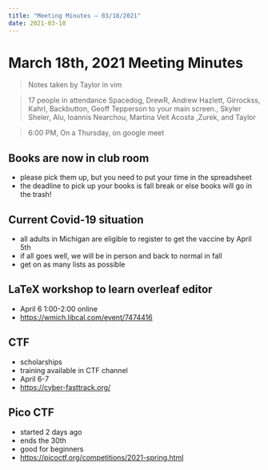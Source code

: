 ```yaml
---
title: "Meeting Minutes – 03/18/2021"
date: 2021-03-18
---
```

# March 18th, 2021 Meeting Minutes
> Notes taken by Taylor in vim

> 17 people in attendance Spacedog, DrewR, Andrew Hazlett, Girrockss, Kahrl, Backbutton, Geoff Tepperson to your main screen., Skyler Sheler, Alu, Ioannis Nearchou, Martina Veit Acosta ,Zurek, and Taylor

> 6:00 PM, On a Thursday, on google meet

## Books are now in club room
- please pick them up, but you need to put your time in the spreadsheet
- the deadline to pick up your books is fall break or else books will go in the trash!

## Current Covid-19 situation
- all adults in Michigan are eligible to register to get the vaccine by April 5th
- if all goes well, we will be in person and back to normal in fall
- get on as many lists as possible

## LaTeX workshop to learn overleaf editor
- April 6 1:00-2:00 online
- https://wmich.libcal.com/event/7474416

## CTF
- scholarships
- training available in CTF channel
- April 6-7
- https://cyber-fasttrack.org/

## Pico CTF
- started 2 days ago
- ends the 30th
- good for beginners
- https://picoctf.org/competitions/2021-spring.html


